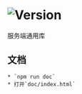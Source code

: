 # ![Version](https://img.shields.io/badge/version-10.91.29-green.svg)

服务端通用库

## 文档
    * `npm run doc`
    * 打开`doc/index.html`